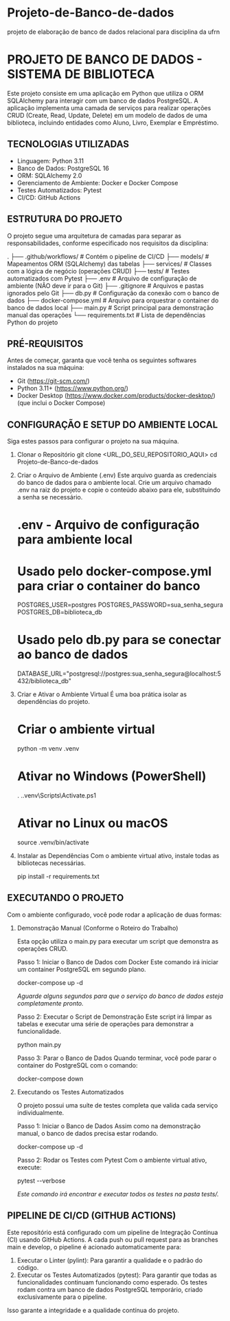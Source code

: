 # Projeto-de-Banco-de-dados
projeto de elaboração de banco de dados relacional para disciplina da ufrn

PROJETO DE BANCO DE DADOS - SISTEMA DE BIBLIOTECA
=================================================

Este projeto consiste em uma aplicação em Python que utiliza o ORM SQLAlchemy para interagir com um banco de dados PostgreSQL. A aplicação implementa uma camada de serviços para realizar operações CRUD (Create, Read, Update, Delete) em um modelo de dados de uma biblioteca, incluindo entidades como Aluno, Livro, Exemplar e Empréstimo.


TECNOLOGIAS UTILIZADAS
----------------------

* Linguagem: Python 3.11
* Banco de Dados: PostgreSQL 16
* ORM: SQLAlchemy 2.0
* Gerenciamento de Ambiente: Docker e Docker Compose
* Testes Automatizados: Pytest
* CI/CD: GitHub Actions


ESTRUTURA DO PROJETO
--------------------

O projeto segue uma arquitetura de camadas para separar as responsabilidades, conforme especificado nos requisitos da disciplina:

.
├── .github/workflows/      # Contém o pipeline de CI/CD
├── models/                 # Mapeamentos ORM (SQLAlchemy) das tabelas
├── services/               # Classes com a lógica de negócio (operações CRUD)
├── tests/                  # Testes automatizados com Pytest
├── .env                    # Arquivo de configuração de ambiente (NÃO deve ir para o Git)
├── .gitignore              # Arquivos e pastas ignorados pelo Git
├── db.py                   # Configuração da conexão com o banco de dados
├── docker-compose.yml      # Arquivo para orquestrar o container do banco de dados local
├── main.py                 # Script principal para demonstração manual das operações
└── requirements.txt        # Lista de dependências Python do projeto


PRÉ-REQUISITOS
--------------

Antes de começar, garanta que você tenha os seguintes softwares instalados na sua máquina:

* Git (https://git-scm.com/)
* Python 3.11+ (https://www.python.org/)
* Docker Desktop (https://www.docker.com/products/docker-desktop/) (que inclui o Docker Compose)


CONFIGURAÇÃO E SETUP DO AMBIENTE LOCAL
---------------------------------------

Siga estes passos para configurar o projeto na sua máquina.

1. Clonar o Repositório
   git clone <URL_DO_SEU_REPOSITORIO_AQUI>
   cd Projeto-de-Banco-de-dados

2. Criar o Arquivo de Ambiente (.env)
   Este arquivo guarda as credenciais do banco de dados para o ambiente local. Crie um arquivo chamado .env na raiz do projeto e copie o conteúdo abaixo para ele, substituindo a senha se necessário.

   # .env - Arquivo de configuração para ambiente local

   # Usado pelo docker-compose.yml para criar o container do banco
   POSTGRES_USER=postgres
   POSTGRES_PASSWORD=sua_senha_segura
   POSTGRES_DB=biblioteca_db

   # Usado pelo db.py para se conectar ao banco de dados
   DATABASE_URL="postgresql://postgres:sua_senha_segura@localhost:5432/biblioteca_db"

3. Criar e Ativar o Ambiente Virtual
   É uma boa prática isolar as dependências do projeto.

   # Criar o ambiente virtual
   python -m venv .venv

   # Ativar no Windows (PowerShell)
   . .\.venv\Scripts\Activate.ps1

   # Ativar no Linux ou macOS
   source .venv/bin/activate

4. Instalar as Dependências
   Com o ambiente virtual ativo, instale todas as bibliotecas necessárias.

   pip install -r requirements.txt


EXECUTANDO O PROJETO
--------------------

Com o ambiente configurado, você pode rodar a aplicação de duas formas:

1. Demonstração Manual (Conforme o Roteiro do Trabalho)

   Esta opção utiliza o main.py para executar um script que demonstra as operações CRUD.

   Passo 1: Iniciar o Banco de Dados com Docker
   Este comando irá iniciar um container PostgreSQL em segundo plano.

   docker-compose up -d

   *Aguarde alguns segundos para que o serviço do banco de dados esteja completamente pronto.*

   Passo 2: Executar o Script de Demonstração
   Este script irá limpar as tabelas e executar uma série de operações para demonstrar a funcionalidade.

   python main.py

   Passo 3: Parar o Banco de Dados
   Quando terminar, você pode parar o container do PostgreSQL com o comando:

   docker-compose down


2. Executando os Testes Automatizados

   O projeto possui uma suíte de testes completa que valida cada serviço individualmente.

   Passo 1: Iniciar o Banco de Dados
   Assim como na demonstração manual, o banco de dados precisa estar rodando.

   docker-compose up -d

   Passo 2: Rodar os Testes com Pytest
   Com o ambiente virtual ativo, execute:

   pytest --verbose

   *Este comando irá encontrar e executar todos os testes na pasta tests/.*


PIPELINE DE CI/CD (GITHUB ACTIONS)
---------------------------------

Este repositório está configurado com um pipeline de Integração Contínua (CI) usando GitHub Actions. A cada push ou pull request para as branches main e develop, o pipeline é acionado automaticamente para:
1. Executar o Linter (pylint): Para garantir a qualidade e o padrão do código.
2. Executar os Testes Automatizados (pytest): Para garantir que todas as funcionalidades continuam funcionando como esperado. Os testes rodam contra um banco de dados PostgreSQL temporário, criado exclusivamente para o pipeline.

Isso garante a integridade e a qualidade contínua do projeto.
